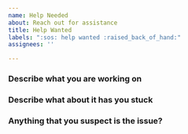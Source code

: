 ```yaml
---
name: Help Needed
about: Reach out for assistance
title: Help Wanted
labels: ":sos: help wanted :raised_back_of_hand:"
assignees: ''

---
```


### Describe what you are working on

### Describe what about it has you stuck

### Anything that you suspect is the issue?
